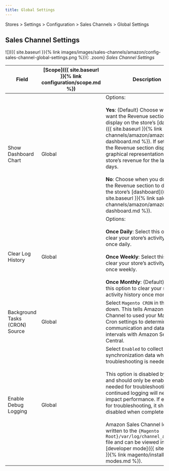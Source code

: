 ```yaml
---
title: Global Settings
---
```


Stores > Settings > Configuration > Sales Channels > Global Settings

## Sales Channel Settings

![]({{ site.baseurl }}{% link images/images/sales-channels/amazon/config-sales-channel-global-settings.png %}){: .zoom}
_Sales Channel Settings_

|Field|[Scope]({{ site.baseurl }}{% link configuration/scope.md %})|Description|
|--- |--- |--- |
|Show Dashboard Chart|Global|Options:<br/><br/>**Yes**: (Default) Choose when you want the Revenue section to display on the store’s [dashboard]({{ site.baseurl }}{% link sales-channels/amazon/amazon-store-dashboard.md %}). If set to `Yes`, the Revenue section displays a graphical representation for the store’s revenue for the last 7 or 30 days.<br/><br/>**No**: Choose when you do not want the Revenue section to display on the store’s [dashboard]({{ site.baseurl }}{% link sales-channels/amazon/amazon-store-dashboard.md %}).|
|Clear Log History|Global|Options:<br/><br/>**Once Daily**: Select this option to clear your store’s activity history once daily.<br/><br/>**Once Weekly**: Select this option to clear your store’s activity history once weekly.<br/><br/>**Once Monthly**: (Default) Select this option to clear your store’s activity history once monthly.|
|Background Tasks (CRON) Source|Global|Select `Magento CRON` in the drop-down. This tells Amazon Sales Channel to used your Magento Cron settings to determine communication and data sync intervals with Amazon Seller Central.|
|Enable Debug Logging|Global|Select `Enabled` to collect additional synchronization data when troubleshooting is needed.<br/><br/>This option is disabled by default and should only be enabled when needed for troubleshooting, as continued logging will negatively impact performance. If enabled for troubleshooting, it should be disabled when complete.<br/><br/>Amazon Sales Channel logging is written to the `{Magento Root}/var/log/channel_amazon.log` file and can be viewed in [developer mode]({{ site.baseurl }}{% link magento/installation-modes.md %}).|
